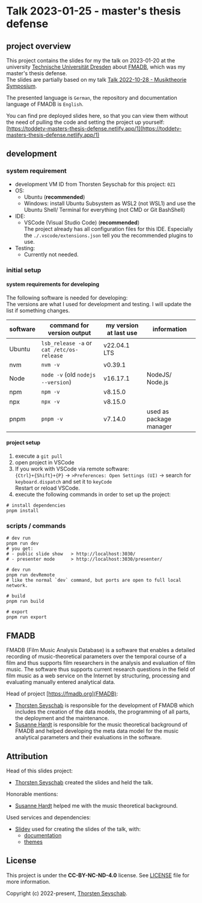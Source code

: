 # Talk 2023-01-25 - master's thesis defense

## project overview

This project contains the slides for my the talk on 2023-01-20 at the university
[Technische Universität Dresden](https://tu-dresden.de/) about [FMADB](https://fmadb.org/),
which was my master's thesis defense.  
The slides are partially based on my talk
[Talk 2022-10-28 - Musiktheorie Symposium](https://github.com/toddeTV/talk_2022-10-28_musiktheorie-symposium).

The presented language is `German`, the repository and documentation language of FMADB is `English`.

You can find pre deployed slides here, so that you can view them without the need of pulling the code and setting
the project up yourself:  
[https://toddetv-masters-thesis-defense.netlify.app/1](https://toddetv-masters-thesis-defense.netlify.app/1)

## development

### system requirement

- development VM ID from Thorsten Seyschab for this project: `0Z1`
- OS:
  - Ubuntu (**recommended**)
  - Windows: install Ubuntu Subsystem as WSL2 (not WSL1) and use the Ubuntu Shell/ Terminal for everything (not CMD or Git BashShell)
- IDE:
  - VSCode (Visual Studio Code) (**recommended**)  
    The project already has all configuration files for this IDE. Especially the `./.vscode/extensions.json` tell you the
    recommended plugins to use.
- Testing:
  - Currently not needed.

### initial setup

#### system requirements for developing

The following software is needed for developing:  
The versions are what I used for development and testing. I will update the list if something changes.

| software       | command for version output                | my version at last use | information             |
| -------------- | ----------------------------------------- | ---------------------- | ----------------------- |
| Ubuntu         | `lsb_release -a` or `cat /etc/os-release` | v22.04.1 LTS           |                         |
| nvm            | `nvm -v`                                  | v0.39.1                |                         |
| Node           | `node -v` (old `nodejs --version`)        | v16.17.1               | NodeJS/ Node.js         |
| npm            | `npm -v`                                  | v8.15.0                |                         |
| npx            | `npx -v`                                  | v8.15.0                |                         |
| pnpm           | `pnpm -v`                                 | v7.14.0                | used as package manager |

#### project setup

1. execute a `git pull`
2. open project in VSCode
3. If you work with VSCode via remote software:  
   `{Ctrl}+{Shift}+{P}` -> `>Preferences: Open Settings (UI)` -> search for `keyboard.dispatch` and set it to `keyCode`  
   Restart or reload VSCode.
4. execute the following commands in order to set up the project:

```shell
# install dependencies
pnpm install
```

### scripts / commands

```shell
# dev run
pnpm run dev
# you get:
# - public slide show   > http://localhost:3030/
# - presenter mode      > http://localhost:3030/presenter/

# dev run
pnpm run devRemote
# like the normal `dev` command, but ports are open to full local network.

# build
pnpm run build

# export
pnpm run export
```

## FMADB

FMADB (Film Music Analysis Database) is a software that enables a detailed recording of music-theoretical parameters
over the temporal course of a film and thus supports film researchers in the analysis and evaluation of film music.
The software thus supports current research questions in the field of film music as a web service on the Internet by
structuring, processing and evaluating manually entered analytical data.

Head of project [https://fmadb.org](FMADB):

- [Thorsten Seyschab](https://todde.tv/) is responsible for the development of FMADB which includes the creation of
  the data models, the programming of all parts, the deployment and the maintenance.
- [Susanne Hardt](https://susannehardt.de/en) is responsible for the music theoretical background of FMADB and helped
  developing the meta data model for the music analytical parameters and their evaluations in the software.

## Attribution

Head of this slides project:

- [Thorsten Seyschab](https://todde.tv/) created the slides and held the talk.

Honorable mentions:

- [Susanne Hardt](https://susannehardt.de/en) helped me with the music theoretical background.

Used services and dependencies:

- [Slidev](https://github.com/slidevjs/slidev) used for creating the slides of the talk, with:
  - [documentation](https://sli.dev/)
  - [themes](https://github.com/slidevjs/themes)

## License

This project is under the **CC-BY-NC-ND-4.0** license. See [LICENSE](LICENSE) file for more information.

Copyright (c) 2022-present, [Thorsten Seyschab](https://todde.tv).
